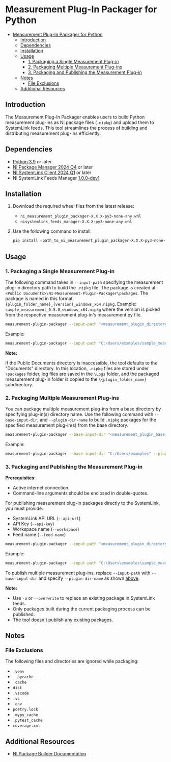 # Measurement Plug-In Packager for Python

- [Measurement Plug-In Packager for Python](#measurement-plug-in-packager-for-python)
  - [Introduction](#introduction)
  - [Dependencies](#dependencies)
  - [Installation](#installation)
  - [Usage](#usage)
    - [1. Packaging a Single Measurement Plug-in](#1-packaging-a-single-measurement-plug-in)
    - [2. Packaging Multiple Measurement Plug-ins](#2-packaging-multiple-measurement-plug-ins)
    - [3. Packaging and Publishing the Measurement Plug-in](#3-packaging-and-publishing-the-measurement-plug-in)
  - [Notes](#notes)
    - [File Exclusions](#file-exclusions)
  - [Additional Resources](#additional-resources)

## Introduction

The Measurement Plug-In Packager enables users to build Python measurement plug-ins as NI package
files (`.nipkg`) and upload them to SystemLink feeds. This tool streamlines the process of building
and distributing measurement plug-ins efficiently.

## Dependencies

- [Python 3.9](https://www.python.org/downloads/release/python-3913/) or later
- [NI Package Manager 2024
  Q4](https://www.ni.com/en/support/downloads/software-products/download.package-manager.html#322516)
  or later
- [NI SystemLink Client 2024
  Q1](https://www.ni.com/en/support/downloads/software-products/download.systemlink-client.html#521644)
  or later
- NI SystemLink Feeds Manager
  [1.0.0-dev1](./dependencies/nisystemlink_feeds_manager-1.0.0.dev1-py3-none-any.whl)

## Installation

1. Download the required wheel files from the latest release:
    - `ni_measurement_plugin_packager-X.X.X-py3-none-any.whl`
    - `nisystemlink_feeds_manager-X.X.X-py3-none-any.whl`
2. Use the following command to install:

    ```bash
    pip install <path_to_ni_measurement_plugin_packager-X.X.X-py3-none-any.whl> <path_to_nisystemlink_feeds_manager-X.X.X-py3-none-any.whl>
    ```

## Usage

### 1. Packaging a Single Measurement Plug-in

The following command takes in `--input-path` specifying the measurement plug-in directory path to
build the `.nipkg` file. The package is created at `<Public
Documents>\NI-Measurement-Plugin-Packager\packages`. The package is named in this format:
`{plugin_folder_name}_{version}_windows_x64.nipkg`. Example:
`sample_measurement_0.5.0_windows_x64.nipkg` where the version is picked from the respective
measurement plug-in's measurement.py file.

  ```bash
  measurement-plugin-packager --input-path "<measurement_plugin_directory>"
  ```

  Example:

  ```bash
  measurement-plugin-packager --input-path "C:/Users/examples/sample_measurement"
  ```

  **Note:**
  
  If the Public Documents directory is inaccessible, the tool defaults to the "Documents" directory.
  In this location, `.nipkg` files are stored under `\packages` folder, log files are saved in the
  `\Logs` folder, and the packaged measurement plug-in folder is copied to the
  `\{plugin_folder_name}` subdirectory.
  
### 2. Packaging Multiple Measurement Plug-ins

You can package multiple measurement plug-ins from a base directory by specifying plug-in(s)
directory name. Use the following command with `--base-input-dir`, and `--plugin-dir-name` to build
`.nipkg` packages for the specified measurement plug-in(s) from the base directory.

  ```bash
  measurement-plugin-packager --base-input-dir "<measurement_plugin_base_directory>" --plugin-dir-name "<plugin1,plugin2>"
  ```

  Example:
  
  ```bash
  measurement-plugin-packager --base-input-dir "C:/Users/examples" --plugin-dir-name "sample_measurement,test_measurement"
  ```

### 3. Packaging and Publishing the Measurement Plug-in

**Prerequisites:**

- Active internet connection.
- Command-line arguments should be enclosed in double-quotes.
  
For publishing measurement plug-in packages directly to the SystemLink, you must provide:

- SystemLink API URL (`--api-url`)
- API Key (`--api-key`)
- Workspace name (`--workspace`)
- Feed name (`--feed-name`)

```bash
measurement-plugin-packager --input-path "<measurement_plugin_directory>" --upload-packages --api-url "<systemlink_api_url>" --api-key "<api_key>" --workspace "<workspace_name>" --feed-name "<feed_name>"
```

Example:

```bash
measurement-plugin-packager --input-path "C:\Users\examples\sample_measurement" --upload-packages --api-url "https://dev-api.lifecyclesolutions.ni.com/" --api-key "123234" --workspace "sample_workspace" --feed-name "example_feed"
```

To publish multiple measurement plug-ins, replace `--input-path` with `--base-input-dir` and specify
`--plugin-dir-name` as shown [above](#2-packaging-multiple-measurement-plug-ins).

**Note:**

- Use `-o` or `--overwrite` to replace an existing package in SystemLink feeds.
- Only packages built during the current packaging process can be published.
- The tool doesn't publish any existing packages.
  
## Notes

### File Exclusions

The following files and directories are ignored while packaging:

- `.venv`
- `__pycache__`
- `.cache`
- `dist`
- `.vscode`
- `.vs`
- `.env`
- `poetry.lock`
- `.mypy_cache`
- `.pytest_cache`
- `coverage.xml`

## Additional Resources

- [NI Package Builder
  Documentation](https://www.ni.com/docs/en-US/bundle/package-manager/page/build-package-using-cli.html)
